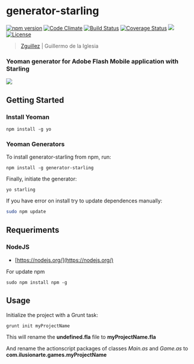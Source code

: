 # generator-starling

[![npm version](https://badge.fury.io/js/generator-base-starling.svg)](https://badge.fury.io/js/generator-base-starling)
[![Code Climate](http://img.shields.io/codeclimate/github/zguillez/generator-base-starling.svg)](https://codeclimate.com/github/zguillez/generator-base-starling)
[![Build Status](http://img.shields.io/travis/zguillez/generator-base-starling.svg)](https://travis-ci.org/zguillez/generator-base-starling)
[![Coverage Status](http://img.shields.io/coveralls/zguillez/generator-base-starling.svg)](https://coveralls.io/r/zguillez/generator-base-starling)
![](https://reposs.herokuapp.com/?path=zguillez/generator-base-starling)
[![License](http://img.shields.io/:license-mit-blue.svg)](http://doge.mit-license.org)

> [Zguillez](https://zguillez.io) | Guillermo de la Iglesia

### Yeoman generator for Adobe Flash Mobile application with Starling

![](http://zguillez.github.io/img/starling.png)

## Getting Started

### Install Yeoman

	npm install -g yo

### Yeoman Generators

To install generator-starling from npm, run:

	npm install -g generator-starling

Finally, initiate the generator:

	yo starling

If you have error on install try to update dependences manually:

```bash
sudo npm update
```

## Requeriments

### NodeJS

* [https://nodejs.org/](https://nodejs.org/)

For update npm

	sudo npm install npm -g

## Usage

Initialize the project with a Grunt task:

	grunt init myProjectName

This will rename the **undefined.fla** file to **myProjectName.fla**

And rename the actionscript packages of classes *Main.as* and *Game.as* to **com.ilusionarte.games.myProjectName**   


